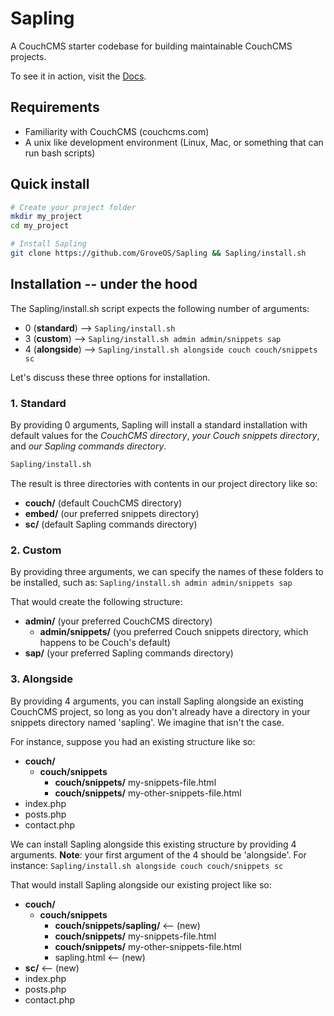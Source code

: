 # Sapling
A CouchCMS starter codebase for building maintainable CouchCMS projects.

To see it in action, visit the <a href="https://github.com/GroveOS/Sapling/tree/root/docs">Docs</a>.

## Requirements
- Familiarity with CouchCMS (couchcms.com)
- A unix like development environment (Linux, Mac, or something that can run bash scripts)

## Quick install
```bash
# Create your project folder
mkdir my_project
cd my_project

# Install Sapling
git clone https://github.com/GroveOS/Sapling && Sapling/install.sh
```

## Installation -- under the hood
The Sapling/install.sh script expects the following number of arguments:
- 0 (**standard**) --> `Sapling/install.sh`
- 3 (**custom**) --> `Sapling/install.sh admin admin/snippets sap`
- 4 (**alongside**) --> `Sapling/install.sh alongside couch couch/snippets sc`

Let's discuss these three options for installation.

### 1. Standard
By providing 0 arguments, Sapling will install a standard installation with default values for the _CouchCMS directory_, _your Couch snippets directory_, and _our Sapling commands directory_.
```bash
Sapling/install.sh
```
The result is three directories with contents in our project directory like so:
- **couch/** (default CouchCMS directory)
- **embed/** (our preferred snippets directory)
- **sc/** (default Sapling commands directory)

### 2. Custom
By providing three arguments, we can specify the names of these folders to be installed, such as:
`Sapling/install.sh admin admin/snippets sap`

That would create the following structure:
- **admin/** (your preferred CouchCMS directory)
	- **admin/snippets/** (you preferred Couch snippets directory, which happens to be Couch's default)
- **sap/** (your preferred Sapling commands directory)

### 3. Alongside
By providing 4 arguments, you can install Sapling alongside an existing CouchCMS project, so long as you don't already have a directory in your snippets directory named 'sapling'. We imagine that isn't the case.

For instance, suppose you had an existing structure like so:
- **couch/**
	- **couch/snippets**
		- **couch/snippets/** my-snippets-file.html
		- **couch/snippets/** my-other-snippets-file.html
- index.php
- posts.php
- contact.php

We can install Sapling alongside this existing structure by providing 4 arguments. **Note**: your first argument of the 4 should be 'alongside'. For instance:
`Sapling/install.sh alongside couch couch/snippets sc`

That would install Sapling alongside our existing project like so:
- **couch/**
	- **couch/snippets**
		- **couch/snippets/sapling/** <-- (new)
		- **couch/snippets/** my-snippets-file.html
		- **couch/snippets/** my-other-snippets-file.html
		- sapling.html <-- (new)
- **sc/** <-- (new)
- index.php
- posts.php
- contact.php